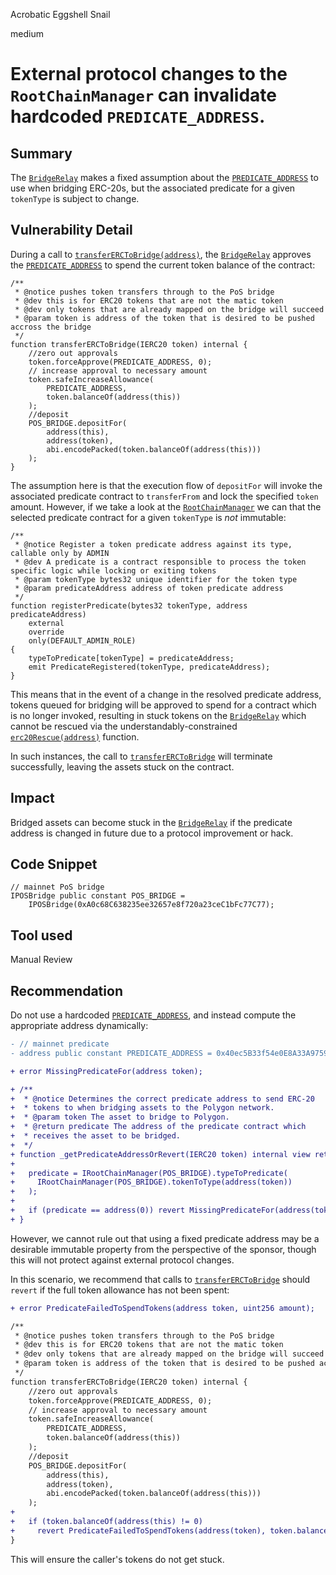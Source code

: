 Acrobatic Eggshell Snail

medium

# External protocol changes to the `RootChainManager` can invalidate hardcoded `PREDICATE_ADDRESS`.

## Summary

The [`BridgeRelay`](https://github.com/sherlock-audit/2024-02-telcoin-platform-audit-update/blob/main/telcoin-contracts/contracts/bridge/BridgeRelay.sol) makes a fixed assumption about the [`PREDICATE_ADDRESS`](https://github.com/sherlock-audit/2024-02-telcoin-platform-audit-update/blob/21920190e0772afa18e7f856a036fea3ef5b9635/telcoin-contracts/contracts/bridge/BridgeRelay.sol#L31C5-L33C52) to use when bridging ERC-20s, but the associated predicate for a given `tokenType` is subject to change.

## Vulnerability Detail

During a call to [`transferERCToBridge(address)`](https://github.com/sherlock-audit/2024-02-telcoin-platform-audit-update/blob/21920190e0772afa18e7f856a036fea3ef5b9635/telcoin-contracts/contracts/bridge/BridgeRelay.sol#L67C14-L67C47), the [`BridgeRelay`](https://github.com/sherlock-audit/2024-02-telcoin-platform-audit-update/blob/main/telcoin-contracts/contracts/bridge/BridgeRelay.sol) approves the [`PREDICATE_ADDRESS`](https://github.com/sherlock-audit/2024-02-telcoin-platform-audit-update/blob/21920190e0772afa18e7f856a036fea3ef5b9635/telcoin-contracts/contracts/bridge/BridgeRelay.sol#L31C5-L33C52) to spend the current token balance of the contract:

```solidity
/**
 * @notice pushes token transfers through to the PoS bridge
 * @dev this is for ERC20 tokens that are not the matic token
 * @dev only tokens that are already mapped on the bridge will succeed
 * @param token is address of the token that is desired to be pushed accross the bridge
 */
function transferERCToBridge(IERC20 token) internal {
    //zero out approvals
    token.forceApprove(PREDICATE_ADDRESS, 0);
    // increase approval to necessary amount
    token.safeIncreaseAllowance(
        PREDICATE_ADDRESS,
        token.balanceOf(address(this))
    );
    //deposit
    POS_BRIDGE.depositFor(
        address(this),
        address(token),
        abi.encodePacked(token.balanceOf(address(this)))
    );
}
```

The assumption here is that the execution flow of `depositFor` will invoke the associated predicate contract to `transferFrom` and lock the specified `token` amount. However, if we take a look at the [`RootChainManager`](https://etherscan.io/address/0x37d26dc2890b35924b40574bac10552794771997#code) we can that the selected predicate contract for a given `tokenType` is _not_ immutable:

```solidity
/**
 * @notice Register a token predicate address against its type, callable only by ADMIN
 * @dev A predicate is a contract responsible to process the token specific logic while locking or exiting tokens
 * @param tokenType bytes32 unique identifier for the token type
 * @param predicateAddress address of token predicate address
 */
function registerPredicate(bytes32 tokenType, address predicateAddress)
    external
    override
    only(DEFAULT_ADMIN_ROLE)
{
    typeToPredicate[tokenType] = predicateAddress;
    emit PredicateRegistered(tokenType, predicateAddress);
}
```

This means that in the event of a change in the resolved predicate address, tokens queued for bridging will be approved to spend for a contract which is no longer invoked, resulting in stuck tokens on the [`BridgeRelay`](https://github.com/sherlock-audit/2024-02-telcoin-platform-audit-update/blob/main/telcoin-contracts/contracts/bridge/BridgeRelay.sol) which cannot be rescued via the understandably-constrained [`erc20Rescue(address)`](https://github.com/sherlock-audit/2024-02-telcoin-platform-audit-update/blob/21920190e0772afa18e7f856a036fea3ef5b9635/telcoin-contracts/contracts/bridge/BridgeRelay.sol#L88C14-L88C25) function.

In such instances, the call to [`transferERCToBridge`](https://github.com/sherlock-audit/2024-02-telcoin-platform-audit-update/blob/21920190e0772afa18e7f856a036fea3ef5b9635/telcoin-contracts/contracts/bridge/BridgeRelay.sol#L67) will terminate successfully, leaving the assets stuck on the contract.

## Impact

Bridged assets can become stuck in the [`BridgeRelay`](https://github.com/sherlock-audit/2024-02-telcoin-platform-audit-update/blob/main/telcoin-contracts/contracts/bridge/BridgeRelay.sol) if the predicate address is changed in future due to a protocol improvement or hack.

## Code Snippet

```solidity
// mainnet PoS bridge
IPOSBridge public constant POS_BRIDGE =
    IPOSBridge(0xA0c68C638235ee32657e8f720a23ceC1bFc77C77);
```

## Tool used

Manual Review

## Recommendation

Do not use a hardcoded [`PREDICATE_ADDRESS`](https://github.com/sherlock-audit/2024-02-telcoin-platform-audit-update/blob/21920190e0772afa18e7f856a036fea3ef5b9635/telcoin-contracts/contracts/bridge/BridgeRelay.sol#L31C5-L33C52), and instead compute the appropriate address dynamically:

```diff
- // mainnet predicate
- address public constant PREDICATE_ADDRESS = 0x40ec5B33f54e0E8A33A975908C5BA1c14e5BbbDf;

+ error MissingPredicateFor(address token);

+ /**
+  * @notice Determines the correct predicate address to send ERC-20
+  * tokens to when bridging assets to the Polygon network.
+  * @param token The asset to bridge to Polygon.
+  * @return predicate The address of the predicate contract which
+  * receives the asset to be bridged.
+  */
+ function _getPredicateAddressOrRevert(IERC20 token) internal view returns (address predicate) {
+   
+   predicate = IRootChainManager(POS_BRIDGE).typeToPredicate(
+     IRootChainManager(POS_BRIDGE).tokenToType(address(token))
+   );
+     
+   if (predicate == address(0)) revert MissingPredicateFor(address(token));
+ }
```

However, we cannot rule out that using a fixed predicate address may be a desirable immutable property from the perspective of the sponsor, though this will not protect against external protocol changes.

In this scenario, we recommend that calls to [`transferERCToBridge`](https://github.com/sherlock-audit/2024-02-telcoin-platform-audit-update/blob/21920190e0772afa18e7f856a036fea3ef5b9635/telcoin-contracts/contracts/bridge/BridgeRelay.sol#L67) should `revert` if the full token allowance has not been spent:

```diff
+ error PredicateFailedToSpendTokens(address token, uint256 amount);

/**
 * @notice pushes token transfers through to the PoS bridge
 * @dev this is for ERC20 tokens that are not the matic token
 * @dev only tokens that are already mapped on the bridge will succeed
 * @param token is address of the token that is desired to be pushed accross the bridge
 */
function transferERCToBridge(IERC20 token) internal {
    //zero out approvals
    token.forceApprove(PREDICATE_ADDRESS, 0);
    // increase approval to necessary amount
    token.safeIncreaseAllowance(
        PREDICATE_ADDRESS,
        token.balanceOf(address(this))
    );
    //deposit
    POS_BRIDGE.depositFor(
        address(this),
        address(token),
        abi.encodePacked(token.balanceOf(address(this)))
    );
+
+   if (token.balanceOf(address(this) != 0)
+     revert PredicateFailedToSpendTokens(address(token), token.balanceOf(address(this)));
}
```

This will ensure the caller's tokens do not get stuck.